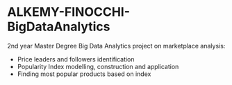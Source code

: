 # ALKEMY-FINOCCHI-BigDataAnalytics
2nd year Master Degree Big Data Analytics project on marketplace analysis:
- Price leaders and followers identification
- Popularity Index modelling, construction and application
- Finding most popular products based on index
